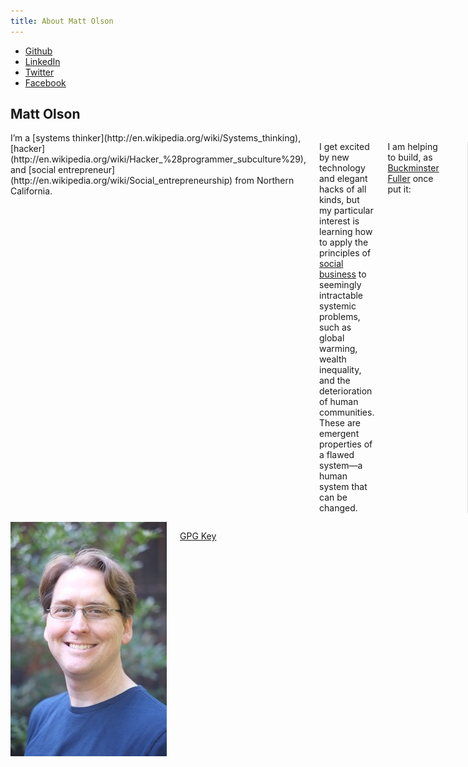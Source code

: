 ```yaml
---
title: About Matt Olson
---
```

  <ul class="social_icons">
    <li><a class="fc-webicon github" href="https://github.com/mattolson">Github</a></li>
    <li><a class="fc-webicon linkedin" href="http://www.linkedin.com/in/mattolson">LinkedIn</a></li>
    <li><a class="fc-webicon twitter" href="https://twitter.com/ahbiscuits">Twitter</a></li>
    <li><a class="fc-webicon facebook" href="https://www.facebook.com/mayreasonprevail">Facebook</a></li>
  </ul>

## Matt Olson

<div class="row">
  <div class="small-8 columns" markdown="1">
I&rsquo;m a [systems thinker](http://en.wikipedia.org/wiki/Systems_thinking), [hacker](http://en.wikipedia.org/wiki/Hacker_%28programmer_subculture%29), and
[social entrepreneur](http://en.wikipedia.org/wiki/Social_entrepreneurship) from Northern California.

I get excited by new technology and elegant hacks of all kinds, but my particular interest is learning how to apply the principles of 
[social business](http://en.wikipedia.org/wiki/Social_business) to seemingly intractable systemic problems, such as global warming, 
wealth inequality, and the deterioration of human communities. These are emergent properties of a flawed system&mdash;a human system
that can be changed.

I am helping to build, as [Buckminster Fuller](http://en.wikipedia.org/wiki/Buckminster_Fuller) once put it:

> a world that works for 100% of humanity,
> in the shortest possible time,
> through spontaneous cooperation,
> without ecological offense,
> or the disadvantage of anyone.

I believe in the capacity of human creativity and collective action to change the course of history. We live in a unique age when individuals and
small groups can build new tools and deliver them to a significant share of the world's population easily and inexpensively, spreading ideas and 
coordinating action as never before.
  </div>
  <div class="small-4 columns centered">
    <img class="th" src="/images/matt-olson.jpg" width="250" height="375" />
    <p class="centered"><a href="http://pgp.mit.edu:11371/pks/lookup?op=get&search=0xC4333E456B005848">GPG Key</a></p>
  </div>
</div>
